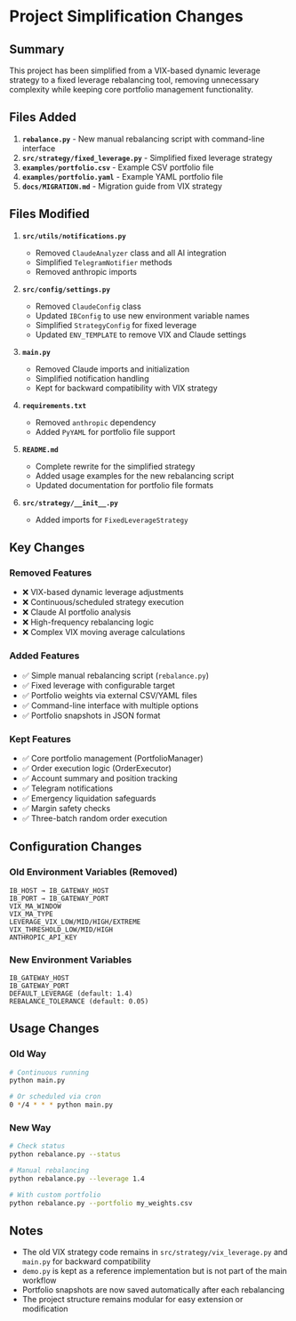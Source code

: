 # Project Simplification Changes

## Summary

This project has been simplified from a VIX-based dynamic leverage strategy to a fixed leverage rebalancing tool, removing unnecessary complexity while keeping core portfolio management functionality.

## Files Added

1. **`rebalance.py`** - New manual rebalancing script with command-line interface
2. **`src/strategy/fixed_leverage.py`** - Simplified fixed leverage strategy
3. **`examples/portfolio.csv`** - Example CSV portfolio file
4. **`examples/portfolio.yaml`** - Example YAML portfolio file  
5. **`docs/MIGRATION.md`** - Migration guide from VIX strategy

## Files Modified

1. **`src/utils/notifications.py`**
   - Removed `ClaudeAnalyzer` class and all AI integration
   - Simplified `TelegramNotifier` methods
   - Removed anthropic imports

2. **`src/config/settings.py`**
   - Removed `ClaudeConfig` class
   - Updated `IBConfig` to use new environment variable names
   - Simplified `StrategyConfig` for fixed leverage
   - Updated `ENV_TEMPLATE` to remove VIX and Claude settings

3. **`main.py`**
   - Removed Claude imports and initialization
   - Simplified notification handling
   - Kept for backward compatibility with VIX strategy

4. **`requirements.txt`**
   - Removed `anthropic` dependency
   - Added `PyYAML` for portfolio file support

5. **`README.md`**
   - Complete rewrite for the simplified strategy
   - Added usage examples for the new rebalancing script
   - Updated documentation for portfolio file formats

6. **`src/strategy/__init__.py`**
   - Added imports for `FixedLeverageStrategy`

## Key Changes

### Removed Features
- ❌ VIX-based dynamic leverage adjustments
- ❌ Continuous/scheduled strategy execution  
- ❌ Claude AI portfolio analysis
- ❌ High-frequency rebalancing logic
- ❌ Complex VIX moving average calculations

### Added Features
- ✅ Simple manual rebalancing script (`rebalance.py`)
- ✅ Fixed leverage with configurable target
- ✅ Portfolio weights via external CSV/YAML files
- ✅ Command-line interface with multiple options
- ✅ Portfolio snapshots in JSON format

### Kept Features
- ✅ Core portfolio management (PortfolioManager)
- ✅ Order execution logic (OrderExecutor)
- ✅ Account summary and position tracking
- ✅ Telegram notifications
- ✅ Emergency liquidation safeguards
- ✅ Margin safety checks
- ✅ Three-batch random order execution

## Configuration Changes

### Old Environment Variables (Removed)
```
IB_HOST → IB_GATEWAY_HOST
IB_PORT → IB_GATEWAY_PORT
VIX_MA_WINDOW
VIX_MA_TYPE
LEVERAGE_VIX_LOW/MID/HIGH/EXTREME
VIX_THRESHOLD_LOW/MID/HIGH
ANTHROPIC_API_KEY
```

### New Environment Variables
```
IB_GATEWAY_HOST
IB_GATEWAY_PORT
DEFAULT_LEVERAGE (default: 1.4)
REBALANCE_TOLERANCE (default: 0.05)
```

## Usage Changes

### Old Way
```bash
# Continuous running
python main.py

# Or scheduled via cron
0 */4 * * * python main.py
```

### New Way
```bash
# Check status
python rebalance.py --status

# Manual rebalancing
python rebalance.py --leverage 1.4

# With custom portfolio
python rebalance.py --portfolio my_weights.csv
```

## Notes

- The old VIX strategy code remains in `src/strategy/vix_leverage.py` and `main.py` for backward compatibility
- `demo.py` is kept as a reference implementation but is not part of the main workflow
- Portfolio snapshots are now saved automatically after each rebalancing
- The project structure remains modular for easy extension or modification 